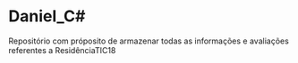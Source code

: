 # Daniel_C#
Repositório com próposito de armazenar todas as informações e avaliações referentes a ResidênciaTIC18

